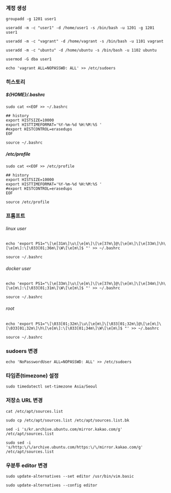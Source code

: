 ### 계정 생성
```
groupadd -g 1201 user1
```
```
useradd -m -c "user1" -d /home/user1 -s /bin/bash -u 1201 -g 1201 user1
```
```
useradd -m -c "vagrant" -d /home/vagrant -s /bin/bash -u 1101 vagrant
```
```
useradd -m -c "ubuntu" -d /home/ubuntu -s /bin/bash -u 1102 ubuntu
```

```
usermod -G dba user1
```

```
echo 'vagrant ALL=NOPASSWD: ALL' >> /etc/sudoers

```

### 히스토리
##### ${HOME}/.bashrc
```
sudo cat <<EOF >> ~/.bashrc

## history
export HISTSIZE=10000
export HISTTIMEFORMAT='%Y-%m-%d %H:%M:%S '
#export HISTCONTROL=erasedups
EOF
```
```
source ~/.bashrc
```
##### /etc/profile
```
sudo cat <<EOF >> /etc/profile

## history
export HISTSIZE=10000
export HISTTIMEFORMAT='%Y-%m-%d %H:%M:%S '
#export HISTCONTROL=erasedups
EOF
```
```
source /etc/profile
```
### 프롬프트
###### linux user 
```
echo 'export PS1="\[\e[31m\]\u\[\e[m\]\[\e[37m\]@\[\e[m\]\[\e[33m\]\h\[\e[m\]:\[\033[01;36m\]\W\[\e[m\]$ "' >> ~/.bashrc
```
```
source ~/.bashrc
```
###### docker user
```
echo 'export PS1="\[\e[33m\]\u\[\e[m\]\[\e[37m\]@\[\e[m\]\[\e[34m\]\h\[\e[m\]:\[\033[01;31m\]\W\[\e[m\]$ "' >> ~/.bashrc
```
```
source ~/.bashrc
```
###### root
```
echo 'export PS1="\[\033[01;32m\]\u\[\e[m\]\[\033[01;32m\]@\[\e[m\]\[\033[01;32m\]\h\[\e[m\]:\[\033[01;34m\]\W\[\e[m\]$ "' >> ~/.bashrc
```
```
source ~/.bashrc
```

### sudoers 변경
```
echo 'NoPasswordUser ALL=NOPASSWD: ALL' >> /etc/sudoers
```

### 타임존(timezone) 설정
```
sudo timedatectl set-timezone Asia/Seoul
```

### 저장소 URL 변경
```
cat /etc/apt/sources.list
```
```
sudo cp /etc/apt/sources.list /etc/apt/sources.list.bk
```
```
sed -i 's/kr.archive.ubuntu.com/mirror.kakao.com/g' /etc/apt/sources.list
```
```
sudo sed -i 's/http:\/\/archive.ubuntu.com/https:\/\/mirror.kakao.com/g' /etc/apt/sources.list
```

### 우분투 editor 변경
```
sudo update-alternatives --set editor /usr/bin/vim.basic
```
```
sudo update-alternatives --config editor
```
